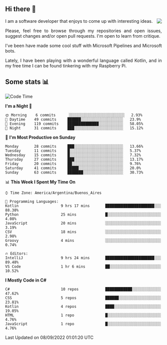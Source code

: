 ## Hi there :slightly_smiling_face:

<img src="https://github-readme-stats.vercel.app/api?username=victorgrycuk&show_icons=true&count_private=true&title_color=F7941E&icon_color=F7941E" align="right">

<p align="justify">
I am a software developer that enjoys to come up with interesting ideas.
<p/>

<p align= "justify">
Please, feel free to browse through my repositories and open issues, suggest changes and/or open pull requests. I'm open to learn from critique.
<p/>


<p align= "justify">
I've been have made some cool stuff with Microsoft Pipelines and Microsoft bots.
<p/>

<p align= "justify">
Lately, I have been playing with a wonderful language called Kotlin, and in my free time I can be found tinkering with my Raspberry Pi.
<p/>

## Some stats :bar_chart:
<!--START_SECTION:waka-->
![Code Time](http://img.shields.io/badge/Code%20Time-1%2C120%20hrs%208%20mins-blue)

**I'm a Night 🦉** 

```text
🌞 Morning    6 commits      ░░░░░░░░░░░░░░░░░░░░░░░░░   2.93% 
🌆 Daytime    49 commits     ██████░░░░░░░░░░░░░░░░░░░   23.9% 
🌃 Evening    119 commits    ██████████████░░░░░░░░░░░   58.05% 
🌙 Night      31 commits     ███░░░░░░░░░░░░░░░░░░░░░░   15.12%

```
📅 **I'm Most Productive on Sunday** 

```text
Monday       28 commits     ███░░░░░░░░░░░░░░░░░░░░░░   13.66% 
Tuesday      11 commits     █░░░░░░░░░░░░░░░░░░░░░░░░   5.37% 
Wednesday    15 commits     █░░░░░░░░░░░░░░░░░░░░░░░░   7.32% 
Thursday     27 commits     ███░░░░░░░░░░░░░░░░░░░░░░   13.17% 
Friday       20 commits     ██░░░░░░░░░░░░░░░░░░░░░░░   9.76% 
Saturday     41 commits     █████░░░░░░░░░░░░░░░░░░░░   20.0% 
Sunday       63 commits     ███████░░░░░░░░░░░░░░░░░░   30.73%

```


📊 **This Week I Spent My Time On** 

```text
⌚︎ Time Zone: America/Argentina/Buenos_Aires

💬 Programming Languages: 
Kotlin                   9 hrs 17 mins       ██████████████████████░░░   88.38% 
Python                   25 mins             █░░░░░░░░░░░░░░░░░░░░░░░░   4.08% 
JavaScript               20 mins             ░░░░░░░░░░░░░░░░░░░░░░░░░   3.19% 
CSV                      18 mins             ░░░░░░░░░░░░░░░░░░░░░░░░░   2.98% 
Groovy                   4 mins              ░░░░░░░░░░░░░░░░░░░░░░░░░   0.74%

🔥 Editors: 
IntelliJ                 9 hrs 24 mins       ██████████████████████░░░   89.48% 
VS Code                  1 hr 6 mins         ██░░░░░░░░░░░░░░░░░░░░░░░   10.52%

```

**I Mostly Code in C#** 

```text
C#                       10 repos            ████████████░░░░░░░░░░░░░   47.62% 
CSS                      5 repos             ██████░░░░░░░░░░░░░░░░░░░   23.81% 
Kotlin                   4 repos             ████░░░░░░░░░░░░░░░░░░░░░   19.05% 
HTML                     1 repo              █░░░░░░░░░░░░░░░░░░░░░░░░   4.76% 
JavaScript               1 repo              █░░░░░░░░░░░░░░░░░░░░░░░░   4.76%

```



 Last Updated on 08/09/2022 01:01:20 UTC
<!--END_SECTION:waka-->
